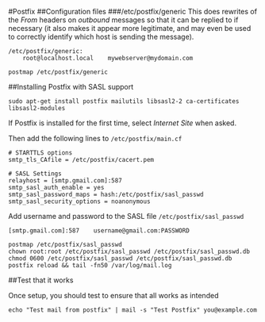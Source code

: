 #Postfix
##Configuration files
###/etc/postfix/generic
This does rewrites of the *From* headers on _outbound_ messages so that it can
be replied to if necessary (it also makes it appear more legitimate, and may
even be used to correctly identify which host is sending the message).

```
/etc/postfix/generic:
    root@localhost.local    mywebserver@mydomain.com

postmap /etc/postfix/generic
```

##Installing Postfix with SASL support
```
sudo apt-get install postfix mailutils libsasl2-2 ca-certificates libsasl2-modules
```

If Postfix is installed for the first time, select _Internet Site_ when asked.

Then add the following lines to `/etc/postfix/main.cf`

```
# STARTTLS options
smtp_tls_CAfile = /etc/postfix/cacert.pem

# SASL Settings
relayhost = [smtp.gmail.com]:587
smtp_sasl_auth_enable = yes
smtp_sasl_password_maps = hash:/etc/postfix/sasl_passwd
smtp_sasl_security_options = noanonymous
```
Add username and password to the SASL file `/etc/postfix/sasl_passwd`
```
[smtp.gmail.com]:587    username@gmail.com:PASSWORD
```

```
postmap /etc/postfix/sasl_passwd
chown root:root /etc/postfix/sasl_passwd /etc/postfix/sasl_passwd.db
chmod 0600 /etc/postfix/sasl_passwd /etc/postfix/sasl_passwd.db
postfix reload && tail -fn50 /var/log/mail.log
```

##Test that it works

Once setup, you should test to ensure that all works as intended
```
echo "Test mail from postfix" | mail -s "Test Postfix" you@example.com
```

